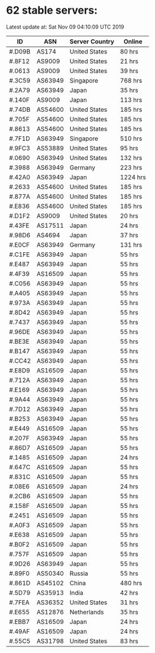 # 62 stable servers:

Latest update at: Sat Nov 09 04:10:09 UTC 2019

| ID | ASN | Server Country | Online |
| -- | --- | -------------- | ------ |
| #.D09B | AS174 | United States | 80 hrs |
| #.8F12 | AS9009 | United States | 21 hrs |
| #.0613 | AS9009 | United States | 39 hrs |
| #.3C59 | AS63949 | Singapore | 768 hrs |
| #.2A79 | AS63949 | Japan | 35 hrs |
| #.140F | AS9009 | Japan | 113 hrs |
| #.74DB | AS54600 | United States | 185 hrs |
| #.705F | AS54600 | United States | 185 hrs |
| #.8613 | AS54600 | United States | 185 hrs |
| #.7F1D | AS63949 | Singapore | 510 hrs |
| #.9FC3 | AS53889 | United States | 95 hrs |
| #.0690 | AS63949 | United States | 132 hrs |
| #.3988 | AS63949 | Germany | 223 hrs |
| #.42A0 | AS63949 | Japan | 1224 hrs |
| #.2633 | AS54600 | United States | 185 hrs |
| #.877A | AS54600 | United States | 185 hrs |
| #.E836 | AS54600 | United States | 185 hrs |
| #.D1F2 | AS9009 | United States | 20 hrs |
| #.43FE | AS17511 | Japan | 24 hrs |
| #.98D6 | AS4694 | Japan | 37 hrs |
| #.E0CF | AS63949 | Germany | 131 hrs |
| #.C1FE | AS63949 | Japan | 55 hrs |
| #.E487 | AS63949 | Japan | 55 hrs |
| #.4F39 | AS16509 | Japan | 55 hrs |
| #.C056 | AS63949 | Japan | 55 hrs |
| #.A405 | AS63949 | Japan | 55 hrs |
| #.973A | AS63949 | Japan | 55 hrs |
| #.8D42 | AS63949 | Japan | 55 hrs |
| #.7437 | AS63949 | Japan | 55 hrs |
| #.96DE | AS63949 | Japan | 55 hrs |
| #.BE3E | AS63949 | Japan | 55 hrs |
| #.B147 | AS63949 | Japan | 55 hrs |
| #.CC42 | AS63949 | Japan | 55 hrs |
| #.E8D9 | AS16509 | Japan | 55 hrs |
| #.712A | AS63949 | Japan | 55 hrs |
| #.E169 | AS63949 | Japan | 55 hrs |
| #.9A44 | AS63949 | Japan | 55 hrs |
| #.7D12 | AS63949 | Japan | 55 hrs |
| #.B253 | AS63949 | Japan | 55 hrs |
| #.E449 | AS16509 | Japan | 55 hrs |
| #.207F | AS63949 | Japan | 55 hrs |
| #.86D7 | AS16509 | Japan | 55 hrs |
| #.1485 | AS16509 | Japan | 24 hrs |
| #.647C | AS16509 | Japan | 55 hrs |
| #.831C | AS16509 | Japan | 55 hrs |
| #.08E6 | AS16509 | Japan | 24 hrs |
| #.2CB6 | AS16509 | Japan | 55 hrs |
| #.158F | AS16509 | Japan | 55 hrs |
| #.2451 | AS16509 | Japan | 55 hrs |
| #.A0F3 | AS16509 | Japan | 55 hrs |
| #.E638 | AS16509 | Japan | 55 hrs |
| #.B0F2 | AS16509 | Japan | 55 hrs |
| #.757F | AS16509 | Japan | 55 hrs |
| #.9D26 | AS63949 | Japan | 55 hrs |
| #.89F0 | AS50340 | Russia | 55 hrs |
| #.861D | AS45102 | China | 480 hrs |
| #.5D79 | AS35913 | India | 42 hrs |
| #.7FEA | AS36352 | United States | 31 hrs |
| #.E655 | AS12876 | Netherlands | 35 hrs |
| #.EBB7 | AS16509 | Japan | 24 hrs |
| #.49AF | AS16509 | Japan | 24 hrs |
| #.55C5 | AS31798 | United States | 83 hrs |

